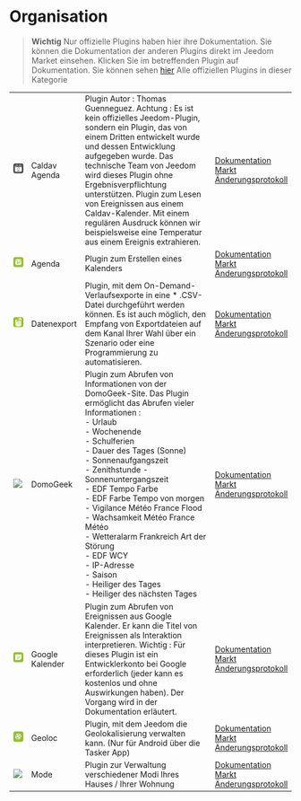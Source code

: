 
# Organisation


>**Wichtig**
>Nur offizielle Plugins haben hier ihre Dokumentation. Sie können die Dokumentation der anderen Plugins direkt im Jeedom Market einsehen. Klicken Sie im betreffenden Plugin auf Dokumentation.
>Sie können sehen [hier](https://market.jeedom.com/index.php?v=d&p=market&type=plugin&categorie=organization) Alle offiziellen Plugins in dieser Kategorie


| | | | |
|--- | --- | --- | ---|
|<img src="caldav/caldav_icon.png" class="pluginLogo" width="100" />|Caldav Agenda|Plugin Autor : Thomas Guenneguez. Achtung : Es ist kein offizielles Jeedom-Plugin, sondern ein Plugin, das von einem Dritten entwickelt wurde und dessen Entwicklung aufgegeben wurde. Das technische Team von Jeedom wird dieses Plugin ohne Ergebnisverpflichtung unterstützen. Plugin zum Lesen von Ereignissen aus einem Caldav-Kalender. Mit einem regulären Ausdruck können wir beispielsweise eine Temperatur aus einem Ereignis extrahieren.|[Dokumentation](caldav/index.md)<br/>[Markt](https://market.jeedom.com/index.php?v=d&p=market_display&id=1149)<br/>[Änderungsprotokoll](caldav/changelog.md)|
|<img src="calendar/calendar_icon.png" class="pluginLogo" width="100" />|Agenda|Plugin zum Erstellen eines Kalenders|[Dokumentation](calendar/index.md)<br/>[Markt](https://market.jeedom.com/index.php?v=d&p=market_display&id=57)<br/>[Änderungsprotokoll](calendar/changelog.md)|
|<img src="dataexport/dataexport_icon.png" class="pluginLogo" width="100" />|Datenexport|Plugin, mit dem On-Demand-Verlaufsexporte in eine * .CSV-Datei durchgeführt werden können. Es ist auch möglich, den Empfang von Exportdateien auf dem Kanal Ihrer Wahl über ein Szenario oder eine Programmierung zu automatisieren.|[Dokumentation](dataexport/index.md)<br/>[Markt](https://market.jeedom.com/index.php?v=d&p=market_display&id=4057)<br/>[Änderungsprotokoll](dataexport/changelog.md)|
|<img src="domogeek/domogeek_icon.png" class="pluginLogo" width="100" />|DomoGeek|Plugin zum Abrufen von Informationen von der DomoGeek-Site. Das Plugin ermöglicht das Abrufen vieler Informationen : <br>- Urlaub <br>- Wochenende <br>- Schulferien <br>- Dauer des Tages (Sonne) <br>- Sonnenaufgangszeit <br>- Zenithstunde - Sonnenuntergangszeit <br>- EDF Tempo Farbe <br>- EDF Farbe Tempo von morgen - Vigilance Météo France Flood <br>- Wachsamkeit Météo France Météo <br>- Wetteralarm Frankreich Art der Störung <br>- EDF WCY <br>- IP-Adresse <br>- Saison <br>- Heiliger des Tages <br>- Heiliger des nächsten Tages|[Dokumentation](domogeek/index.md)<br/>[Markt](https://market.jeedom.com/index.php?v=d&p=market_display&id=250)<br/>[Änderungsprotokoll](domogeek/changelog.md)|
|<img src="gCalendar/gCalendar_icon.png" class="pluginLogo" width="100" />|Google Kalender|Plugin zum Abrufen von Ereignissen aus Google Kalender. Er kann die Titel von Ereignissen als Interaktion interpretieren. Wichtig : Für dieses Plugin ist ein Entwicklerkonto bei Google erforderlich (jeder kann es kostenlos und ohne Auswirkungen haben). Der Vorgang wird in der Dokumentation erläutert.|[Dokumentation](gCalendar/index.md)<br/>[Markt](https://market.jeedom.com/index.php?v=d&p=market_display&id=3318)<br/>[Änderungsprotokoll](gCalendar/changelog.md)|
|<img src="geoloc/geoloc_icon.png" class="pluginLogo" width="100" />|Geoloc|Plugin, mit dem Jeedom die Geolokalisierung verwalten kann. (Nur für Android über die Tasker App)|[Dokumentation](geoloc/index.md)<br/>[Markt](https://market.jeedom.com/index.php?v=d&p=market_display&id=12)<br/>[Änderungsprotokoll](geoloc/changelog.md)|
|<img src="mode/mode_icon.png" class="pluginLogo" width="100" />|Mode|Plugin zur Verwaltung verschiedener Modi Ihres Hauses / Ihrer Wohnung|[Dokumentation](mode/index.md)<br/>[Markt](https://market.jeedom.com/index.php?v=d&p=market_display&id=1929)<br/>[Änderungsprotokoll](mode/changelog.md)|
